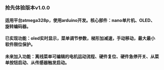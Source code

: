 ### 抢先体验版本v1.0.0
#### 适用平台atmega328p，使用arduino开发。核心部件：nano单片机、OLED、旋转编码器。
#### 已实现功能：oled实时显示，菜单调节参数，梯形加减速，手动移动，最大最小软件限位保护。
#### 未来加入功能：离线菜单可编辑的电机运动流程、硬件复位、硬件急停开关、从菜单按钮启动、从传感器触发启动。
